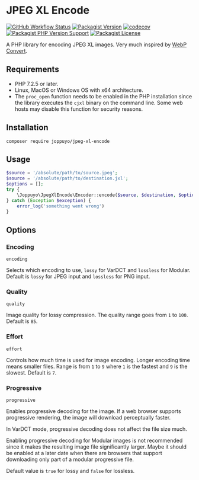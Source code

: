 # JPEG XL Encode

[![GitHub Workflow Status](https://img.shields.io/github/workflow/status/joppuyo/jpeg-xl-encode/Test?label=tests&logo=github)](https://github.com/joppuyo/jpeg-xl-encode/actions)
[![Packagist Version](https://img.shields.io/packagist/v/joppuyo/jpeg-xl-encode)](https://packagist.org/packages/joppuyo/jpeg-xl-encode)
[![codecov](https://codecov.io/gh/joppuyo/jpeg-xl-encode/branch/main/graph/badge.svg?token=KBTKSRNEG6)](https://codecov.io/gh/joppuyo/jpeg-xl-encode)
[![Packagist PHP Version Support](https://img.shields.io/packagist/php-v/joppuyo/jpeg-xl-encode)](https://packagist.org/packages/joppuyo/jpeg-xl-encode)
[![Packagist License](https://img.shields.io/packagist/l/joppuyo/jpeg-xl-encode)](https://packagist.org/packages/joppuyo/jpeg-xl-encode)

A PHP library for encoding JPEG XL images. Very much inspired by [WebP Convert](https://github.com/rosell-dk/webp-convert).

## Requirements

* PHP 7.2.5 or later.
* Linux, MacOS or Windows OS with x64 architecture.
* The `proc_open` function needs to be enabled in the PHP installation since the library executes the `cjxl` binary on the command line. Some web hosts may disable this function for security reasons.

## Installation

```
composer require joppuyo/jpeg-xl-encode
```

## Usage

```php
$source = '/absolute/path/to/source.jpeg';
$source = '/absolute/path/to/destination.jxl';
$options = [];
try {
    \Joppuyo\JpegXlEncode\Encoder::encode($source, $destination, $options);
} catch (Exception $exception) {
    error_log('something went wrong')
}

```

## Options

### Encoding

`encoding`

Selects which encoding to use, `lossy` for VarDCT and `lossless` for Modular. Default is `lossy` for JPEG input and `lossless` for PNG input.

### Quality

`quality`

Image quality for lossy compression. The quality range goes from `1` to `100`. Default is `85`.

### Effort

`effort`

Controls how much time is used for image encoding. Longer encoding time means smaller files. Range is from `1` to `9` where `1` is the fastest and `9` is the slowest. Default is `7`.

### Progressive

`progressive`

Enables progressive decoding for the image. If a web browser supports progressive rendering, the image will download perceptually faster.

In VarDCT mode, progressive decoding does not affect the file size much.

Enabling progressive decoding for Modular images is not recommended since it makes the resulting image file significantly larger. Maybe it should be enabled at a later date when there are browsers that support downloading only part of a modular progressive file.

Default value is `true` for lossy and `false` for lossless.
